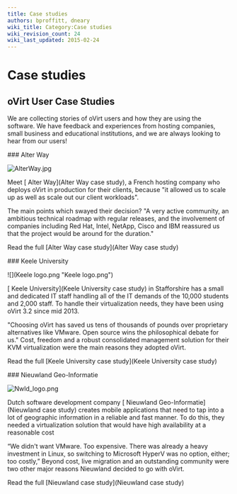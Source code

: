 ```yaml
---
title: Case studies
authors: bproffitt, dneary
wiki_title: Category:Case studies
wiki_revision_count: 24
wiki_last_updated: 2015-02-24
---
```


# Case studies

## oVirt User Case Studies

We are collecting stories of oVirt users and how they are using the software. We have feedback and experiences from hosting companies, small business and educational institutions, and we are always looking to hear from our users!

<div class="row">
<div class="span6 pad-left pad-right-small">
### Alter Way

![](AlterWay.jpg "AlterWay.jpg")

Meet [ Alter Way](Alter Way case study), a French hosting company who deploys oVirt in production for their clients, because "it allowed us to scale up as well as scale out our client workloads".

The main points which swayed their decision? "A very active community, an ambitious technical roadmap with regular releases, and the involvement of companies including Red Hat, Intel, NetApp, Cisco and IBM reassured us that the project would be around for the duration."

Read the full [Alter Way case study](Alter Way case study)

</div>
<div class="span6 pad-left pad-right-small">
### Keele University

![](Keele logo.png "Keele logo.png")

[ Keele University](Keele University case study) in Stafforshire has a small and dedicated IT staff handling all of the IT demands of the 10,000 students and 2,000 staff. To handle their virtualization needs, they have been using oVirt 3.2 since mid 2013.

"Choosing oVirt has saved us tens of thousands of pounds over proprietary alternatives like VMware. Open source wins the philosophical debate for us." Cost, freedom and a robust consolidated management solution for their KVM virtualization were the main reasons they adopted oVirt.

Read the full [Keele University case study](Keele University case study)

</div>
<div class="span6 pad-left pad-right-small">
### Nieuwland Geo-Informatie

![](Nwld_logo.png "Nwld_logo.png")

Dutch software development company [ Nieuwland Geo-Informatie](Nieuwland case study) creates mobile applications that need to tap into a lot of geographic information in a reliable and fast manner. To do this, they needed a virtualization solution that would have high availability at a reasonable cost

“We didn't want VMware. Too expensive. There was already a heavy investment in Linux, so switching to Microsoft HyperV was no option, either; too costly,” Beyond cost, live migration and an outstanding community were two other major reasons Nieuwland decided to go with oVirt.

Read the full [Nieuwland case study](Nieuwland case study)

</div>
</div>
